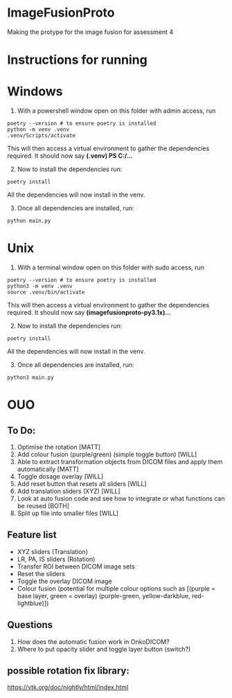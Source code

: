 # ImageFusionProto
Making the protype for the image fusion for assessment 4

# Instructions for running
#   Windows
1. With a powershell window open on this folder with admin access, run
```
poetry --version # to ensure poetry is installed
python -m venv .venv 
.venv/Scripts/activate
```
This will then access a virtual environment to gather the dependencies required. It should now say **(.venv) PS C:/...**

2. Now to install the dependencies run:
```
poetry install
```
All the dependencies will now install in the venv.

3. Once all dependencies are installed, run:
```
python main.py
```

#   Unix
1. With a terminal window open on this folder with sudo access, run
```
poetry --version # to ensure poetry is installed
python3 -m venv .venv 
source .venv/bin/activate
```
This will then access a virtual environment to gather the dependencies required. It should now say **(imagefusionproto-py3.1x)...**

2. Now to install the dependencies run:
```
poetry install
```
All the dependencies will now install in the venv.

3. Once all dependencies are installed, run:
```
python3 main.py
```

# OUO
## To Do:
1. Optimise the rotation [MATT]
2. Add colour fusion (purple/green) (simple toggle button) [WILL]
3. Able to extract transformation objects from DICOM files and apply them automatically [MATT]
4. Toggle dosage overlay [WILL]
5. Add reset button that resets all sliders [WILL]
6. Add translation sliders (XYZ) [WILL]
7. Look at auto fusion code and see how to integrate or what functions can be reused [BOTH]
8. Split up file into smaller files [WILL]

## Feature list
- XYZ sliders (Translation)
- LR, PA, IS sliders (Rotation)
- Transfer ROI between DICOM image sets
- Reset the sliders
- Toggle the overlay DICOM image
- Colour fusion (potential for multiple colour options such as [(purple = base layer, green = overlay) (purple-green, yellow-darkblue, red-lightblue)])

## Questions
1. How does the automatic fusion work in OnkoDICOM?
2. Where to put opacity slider and toggle layer button (switch?)

## possible rotation fix library:
https://vtk.org/doc/nightly/html/index.html
